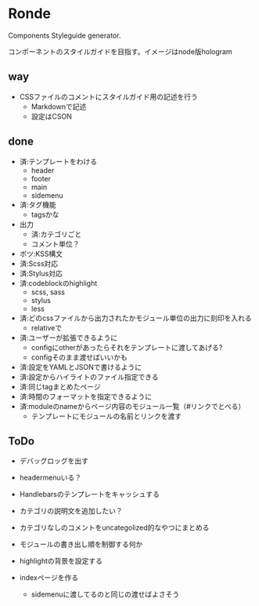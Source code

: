 # Ronde

Components Styleguide generator.

コンポーネントのスタイルガイドを目指す。イメージはnode版hologram

## way

* CSSファイルのコメントにスタイルガイド用の記述を行う
  * Markdownで記述
  * 設定はCSON

## done

* 済:テンプレートをわける
  * header
  * footer
  * main
  * sidemenu
* 済:タグ機能
  * tagsかな
* 出力
  * 済:カテゴリごと
  * コメント単位？
* ボツ:KSS構文
* 済:Scss対応
* 済:Stylus対応
* 済:codeblockのhighlight
  * scss, sass
  * stylus
  * less
* 済:どのcssファイルから出力されたかモジュール単位の出力に刻印を入れる
  * relativeで
* 済:ユーザーが拡張できるように
  * configにotherがあったらそれをテンプレートに渡してあげる?
  * configそのまま渡せばいいかも
* 済:設定をYAMLとJSONで書けるように
* 済:設定からハイライトのファイル指定できる
* 済:同じtagまとめたページ
* 済:時間のフォーマットを指定できるように
* 済:moduleのnameからページ内容のモジュール一覧（#リンクでとべる）
  * テンプレートにモジュールの名前とリンクを渡す

## ToDo

* デバッグロッグを出す
* headermenuいる？
* Handlebarsのテンプレートをキャッシュする
* カテゴリの説明文を追加したい？
* カテゴリなしのコメントをuncategolized的なやつにまとめる

* モジュールの書き出し順を制御する何か

* highlightの背景を設定する
* indexページを作る
  * sidemenuに渡してるのと同じの渡せばよさそう
